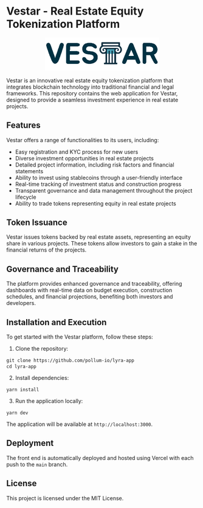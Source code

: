 # Vestar - Real Estate Equity Tokenization Platform

<p align="center">
  <img src="public/images/vestar-assets/Asset 2@0.5x.png" width="300" alt="Vestar Platform">
</p>

Vestar is an innovative real estate equity tokenization platform that integrates blockchain technology into traditional financial and legal frameworks. This repository contains the web application for Vestar, designed to provide a seamless investment experience in real estate projects.

## Features

Vestar offers a range of functionalities to its users, including:

- Easy registration and KYC process for new users
- Diverse investment opportunities in real estate projects
- Detailed project information, including risk factors and financial statements
- Ability to invest using stablecoins through a user-friendly interface
- Real-time tracking of investment status and construction progress
- Transparent governance and data management throughout the project lifecycle
- Ability to trade tokens representing equity in real estate projects

## Token Issuance

Vestar issues tokens backed by real estate assets, representing an equity share in various projects. These tokens allow investors to gain a stake in the financial returns of the projects.

## Governance and Traceability

The platform provides enhanced governance and traceability, offering dashboards with real-time data on budget execution, construction schedules, and financial projections, benefiting both investors and developers.

## Installation and Execution

To get started with the Vestar platform, follow these steps:

1. Clone the repository:

```shell
git clone https://github.com/pollum-io/lyra-app
cd lyra-app
```

2. Install dependencies:

```shell
yarn install
```

3. Run the application locally:

```shell
yarn dev
```

The application will be available at `http://localhost:3000`.

## Deployment

The front end is automatically deployed and hosted using Vercel with each push to the `main` branch.

## License

This project is licensed under the MIT License.
